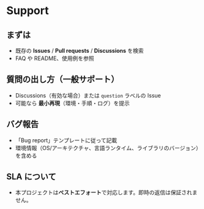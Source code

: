 # Support

## まずは
- 既存の **Issues** / **Pull requests** / **Discussions** を検索
- FAQ や README、使用例を参照

## 質問の出し方（一般サポート）
- Discussions（有効な場合）または `question` ラベルの Issue
- 可能なら **最小再現**（環境・手順・ログ）を提示

## バグ報告
- 「Bug report」テンプレートに従って記載
- 環境情報（OS/アーキテクチャ、言語ランタイム、ライブラリのバージョン）を含める

## SLA について
- 本プロジェクトは**ベストエフォート**で対応します。即時の返信は保証されません。
